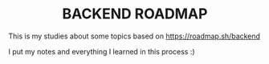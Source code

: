 
<h1 align="center"> BACKEND ROADMAP </h1>

This is my studies about some topics based on https://roadmap.sh/backend

I put my notes and everything I learned in this process :)